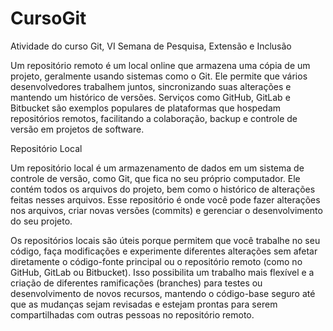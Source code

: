 # CursoGit
Atividade do curso Git, VI Semana de Pesquisa, Extensão e Inclusão

Um repositório remoto é um local online que armazena uma cópia de um projeto, 
geralmente usando sistemas como o Git. Ele permite que vários desenvolvedores 
trabalhem juntos, sincronizando suas alterações e mantendo um histórico de versões.
Serviços como GitHub, GitLab e Bitbucket são exemplos populares de plataformas 
que hospedam repositórios remotos, facilitando a colaboração, backup e controle
de versão em projetos de software.

Repositório Local 

Um repositório local é um armazenamento de dados em um sistema de controle de versão, como Git, que fica no seu próprio computador. Ele contém todos os arquivos do projeto, bem como o histórico de alterações feitas nesses arquivos. Esse repositório é onde você pode fazer alterações nos arquivos, criar novas versões (commits) e gerenciar o desenvolvimento do seu projeto.

Os repositórios locais são úteis porque permitem que você trabalhe no seu código, faça modificações e experimente diferentes alterações sem afetar diretamente o código-fonte principal ou o repositório remoto (como no GitHub, GitLab ou Bitbucket). Isso possibilita um trabalho mais flexível e a criação de diferentes ramificações (branches) para testes ou desenvolvimento de novos recursos, mantendo o código-base seguro até que as mudanças sejam revisadas e estejam prontas para serem compartilhadas com outras pessoas no repositório remoto.
